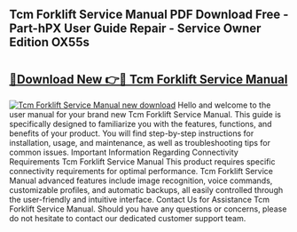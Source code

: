 ## Tcm Forklift Service Manual PDF Download Free - Part-hPX User Guide Repair - Service Owner Edition OX55s

# <h2><a href="http://bc9935.oget.top/?id=Tcm+Forklift+Service+Manual">🔗Download New 👉🔴 Tcm Forklift Service Manual</a></h2>

[![Tcm Forklift Service Manual new download](https://i.imgur.com/5g1atiW.png)](http://bc9935.oget.top/?id=Tcm+Forklift+Service+Manual)
Hello and welcome to the user manual for your brand new Tcm Forklift Service Manual. This guide is specifically designed to familiarize you with the features, functions, and benefits of your product. You will find step-by-step instructions for installation, usage, and maintenance, as well as troubleshooting tips for common issues. Important Information Regarding Connectivity Requirements Tcm Forklift Service Manual This product requires specific connectivity requirements for optimal performance. Tcm Forklift Service Manual advanced features include image recognition, voice commands, customizable profiles, and automatic backups, all easily controlled through the user-friendly and intuitive interface. Contact Us for Assistance Tcm Forklift Service Manual. Should you have any questions or concerns, please do not hesitate to contact our dedicated customer support team.
